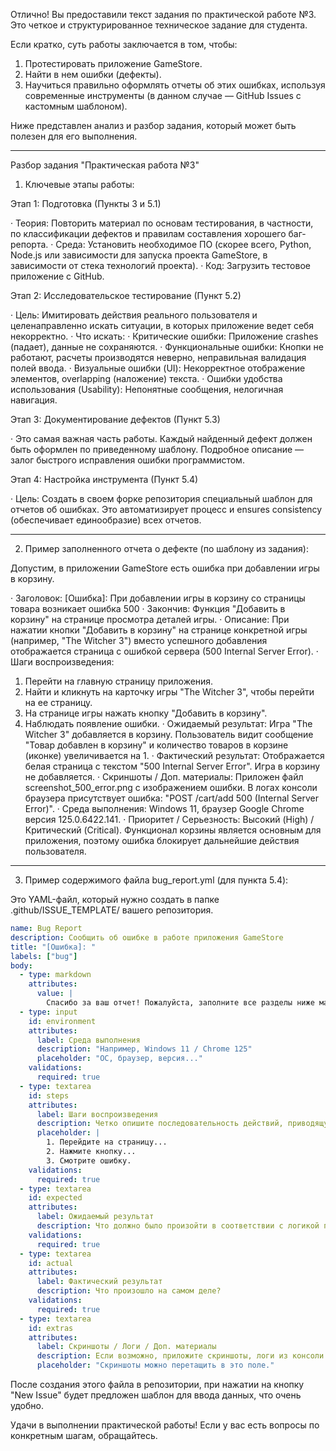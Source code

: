 Отлично! Вы предоставили текст задания по практической работе №3. Это четкое и структурированное техническое задание для студента.

Если кратко, суть работы заключается в том, чтобы:

1. Протестировать приложение GameStore.
2. Найти в нем ошибки (дефекты).
3. Научиться правильно оформлять отчеты об этих ошибках, используя современные инструменты (в данном случае — GitHub Issues с кастомным шаблоном).

Ниже представлен анализ и разбор задания, который может быть полезен для его выполнения.

---

Разбор задания "Практическая работа №3"

1. Ключевые этапы работы:

Этап 1: Подготовка (Пункты 3 и 5.1)

· Теория: Повторить материал по основам тестирования, в частности, по классификации дефектов и правилам составления хорошего баг-репорта.
· Среда: Установить необходимое ПО (скорее всего, Python, Node.js или зависимости для запуска проекта GameStore, в зависимости от стека технологий проекта).
· Код: Загрузить тестовое приложение с GitHub.

Этап 2: Исследовательское тестирование (Пункт 5.2)

· Цель: Имитировать действия реального пользователя и целенаправленно искать ситуации, в которых приложение ведет себя некорректно.
· Что искать:
  · Критические ошибки: Приложение crashes (падает), данные не сохраняются.
  · Функциональные ошибки: Кнопки не работают, расчеты производятся неверно, неправильная валидация полей ввода.
  · Визуальные ошибки (UI): Некорректное отображение элементов, overlapping (наложение) текста.
  · Ошибки удобства использования (Usability): Непонятные сообщения, нелогичная навигация.

Этап 3: Документирование дефектов (Пункт 5.3)

· Это самая важная часть работы. Каждый найденный дефект должен быть оформлен по приведенному шаблону. Подробное описание — залог быстрого исправления ошибки программистом.

Этап 4: Настройка инструмента (Пункт 5.4)

· Цель: Создать в своем форке репозитория специальный шаблон для отчетов об ошибках. Это автоматизирует процесс и ensures consistency (обеспечивает единообразие) всех отчетов.

---

2. Пример заполненного отчета о дефекте (по шаблону из задания):

Допустим, в приложении GameStore есть ошибка при добавлении игры в корзину.

· Заголовок: [Ошибка]: При добавлении игры в корзину со страницы товара возникает ошибка 500
· Закончив: Функция "Добавить в корзину" на странице просмотра деталей игры.
· Описание: При нажатии кнопки "Добавить в корзину" на странице конкретной игры (например, "The Witcher 3") вместо успешного добавления отображается страница с ошибкой сервера (500 Internal Server Error).
· Шаги воспроизведения:
  1. Перейти на главную страницу приложения.
  2. Найти и кликнуть на карточку игры "The Witcher 3", чтобы перейти на ее страницу.
  3. На странице игры нажать кнопку "Добавить в корзину".
  4. Наблюдать появление ошибки.
· Ожидаемый результат: Игра "The Witcher 3" добавляется в корзину. Пользователь видит сообщение "Товар добавлен в корзину" и количество товаров в корзине (иконке) увеличивается на 1.
· Фактический результат: Отображается белая страница с текстом "500 Internal Server Error". Игра в корзину не добавляется.
· Скриншоты / Доп. материалы: Приложен файл screenshot_500_error.png с изображением ошибки. В логах консоли браузера присутствует ошибка: "POST /cart/add 500 (Internal Server Error)".
· Среда выполнения: Windows 11, браузер Google Chrome версия 125.0.6422.141.
· Приоритет / Серьезность: Высокий (High) / Критический (Critical). Функционал корзины является основным для приложения, поэтому ошибка блокирует дальнейшие действия пользователя.

---

3. Пример содержимого файла bug_report.yml (для пункта 5.4):

Это YAML-файл, который нужно создать в папке .github/ISSUE_TEMPLATE/ вашего репозитория.

```yaml
name: Bug Report
description: Сообщить об ошибке в работе приложения GameStore
title: "[Ошибка]: "
labels: ["bug"]
body:
  - type: markdown
    attributes:
      value: |
        Спасибо за ваш отчет! Пожалуйста, заполните все разделы ниже максимально подробно. Это поможет нам быстрее исправить проблему.
  - type: input
    id: environment
    attributes:
      label: Среда выполнения
      description: "Например, Windows 11 / Chrome 125"
      placeholder: "ОС, браузер, версия..."
    validations:
      required: true
  - type: textarea
    id: steps
    attributes:
      label: Шаги воспроизведения
      description: Четко опишите последовательность действий, приводящую к ошибке.
      placeholder: |
        1. Перейдите на страницу...
        2. Нажмите кнопку...
        3. Смотрите ошибку.
    validations:
      required: true
  - type: textarea
    id: expected
    attributes:
      label: Ожидаемый результат
      description: Что должно было произойти в соответствии с логикой приложения?
    validations:
      required: true
  - type: textarea
    id: actual
    attributes:
      label: Фактический результат
      description: Что произошло на самом деле?
    validations:
      required: true
  - type: textarea
    id: extras
    attributes:
      label: Скриншоты / Логи / Доп. материалы
      description: Если возможно, приложите скриншоты, логи из консоли браузера или любые другие файлы, помогающие понять проблему.
      placeholder: "Скриншоты можно перетащить в это поле."
```

После создания этого файла в репозитории, при нажатии на кнопку "New Issue" будет предложен шаблон для ввода данных, что очень удобно.

Удачи в выполнении практической работы! Если у вас есть вопросы по конкретным шагам, обращайтесь.
